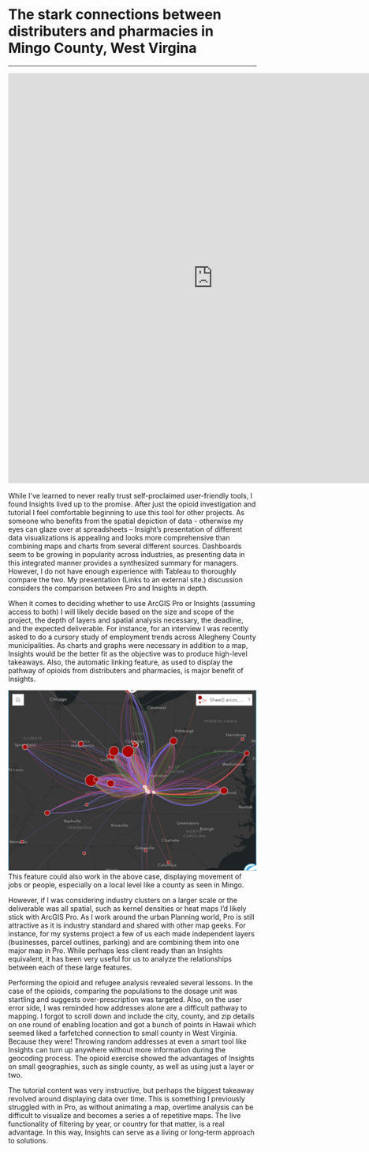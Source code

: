 # The stark connections between distributers and pharmacies in Mingo County, West Virgina 
---

<iframe src="https://insights.arcgis.com/#/embed/3825052c13294ac8b8ea1e533c1abaef" width="830" height="830" frameborder="0"></iframe>

While I've learned to never really trust self-proclaimed user-friendly tools, I found Insights lived up to the promise. After just the opioid investigation and tutorial I feel comfortable beginning to use this tool for other projects. As someone who benefits from the spatial depiction of data - otherwise my eyes can glaze over at spreadsheets – Insight’s presentation of different data visualizations is appealing and looks more comprehensive than combining maps and charts from several different sources. Dashboards seem to be growing in popularity across industries, as presenting data in this integrated manner provides a synthesized summary for managers. However, I do not have enough experience with Tableau to thoroughly compare the two. My presentation (Links to an external site.)  discussion considers the comparison between Pro and Insights in depth.

When it comes to deciding whether to use ArcGIS Pro or Insights (assuming access to both) I will likely decide based on the size and scope of the project, the depth of layers and spatial analysis necessary, the deadline, and the expected deliverable. For instance, for an interview I was recently asked to do a cursory study of employment trends across Allegheny County municipalities. As charts and graphs were necessary in addition to a map, Insights would be the better fit as the objective was to produce high-level takeaways. Also, the automatic linking feature, as used to display the pathway of opioids from distributers and pharmacies, is major benefit of Insights.

![opioid links static map](https://raw.githubusercontent.com/mkay1016/portfolio/main/ass2.1.jpg)
This feature could also work in the above case, displaying movement of jobs or people, especially on a local level like a county as seen in Mingo.

   However, if I was considering industry clusters on a larger scale or the deliverable was all spatial, such as kernel densities or heat maps I’d likely stick with ArcGIS Pro. As I work around the urban Planning world, Pro is still attractive as it is industry standard and shared with other map geeks. For instance, for my systems project a few of us each made independent layers (businesses, parcel outlines, parking) and are combining them into one major map in Pro. While perhaps less client ready than an Insights equivalent, it has been very useful for us to analyze the relationships between each of these large features.

   Performing the opioid and refugee analysis revealed several lessons. In the case of the opioids, comparing the populations to the dosage unit was startling and suggests over-prescription was targeted. Also, on the user error side, I was reminded how addresses alone are a difficult pathway to mapping. I forgot to scroll down and include the city, county, and zip details on one round of enabling location and got a bunch of points in Hawaii which seemed liked a farfetched connection to small county in West Virginia. Because they were! Throwing random addresses at even a smart tool like Insights can turn up anywhere without more information during the geocoding process. The opioid exercise showed the advantages of Insights on small geographies, such as single county, as well as using just a layer or two.

  The tutorial content was very instructive, but perhaps the biggest takeaway revolved around displaying data over time. This is something I previously struggled with in Pro, as without animating a map, overtime analysis can be difficult to visualize and becomes a series a of repetitive maps. The live functionality of filtering by year, or country for that matter, is a real advantage. In this way, Insights can serve as a living or long-term approach to solutions.
